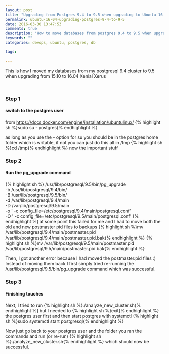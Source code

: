 ```yaml
---
layout: post
title: "Upgrading from Postgres 9.4 to 9.5 when upgrading to Ubuntu 16.04 Xenial Xerus"
permalink: ubuntu-16-04-upgrading-postgres-9-4-to-9-5
date: 2016-03-30 13:47:53
comments: true
description: "How to move databases from postgres 9.4 to 9.5 when upgrading to Ubuntu 16.04 Xenial Xerus"
keywords: ""
categories: devops, ubuntu, postgres, db

tags:

---
```

This is how I moved my databases from my postgresql 9.4 cluster to 9.5 when upgrading from 15.10 to 16.04 Xenial Xerus

<br />

### Step 1

#### switch to the postgres user

from <https://docs.docker.com/engine/installation/ubuntulinux/>
{% highlight sh %}sudo su - postgres{% endhighlight %}

as long as you use the - option for su you should be in the postgres home folder which is writable, if not you can just do this all in /tmp
{% highlight sh %}cd /tmp{% endhighlight %}
now the important stuff

### Step 2

#### Run the pg_upgrade command

{% highlight sh %}
/usr/lib/postgresql/9.5/bin/pg_upgrade \
-b /usr/lib/postgresql/9.4/bin/ \
-B /usr/lib/postgresql/9.5/bin/ \
-d /var/lib/postgresql/9.4/main \
-D /var/lib/postgresql/9.5/main \
-o ' -c config_file=/etc/postgresql/9.4/main/postgresql.conf' \
-O ' -c config_file=/etc/postgresql/9.5/main/postgresql.conf'
{% endhighlight %}
at some point this failed for me and I had to move both the old and new postmaster pid files to backups
{% highlight sh %}mv /var/lib/postgresql/9.4/main/postmaster.pid /var/lib/postgresql/9.4/main/postmaster.pid.bak{% endhighlight %}
{% highlight sh %}mv /var/lib/postgresql/9.5/main/postmaster.pid /var/lib/postgresql/9.5/main/postmaster.pid.bak{% endhighlight %}

Then, I got another error because I had moved the postmaster.pid files :)
Instead of moving them back I first simply tried re-running the /usr/lib/postgresql/9.5/bin/pg_upgrade command which was successful.

### Step 3

#### Finishing touches

Next, I tried to run {% highlight sh %}./analyze_new_cluster.sh{% endhighlight %} but I needed to {% highlight sh %}exit{% endhighlight %} the postgres user first and then start postgres with systemctl {% highlight sh %}sudo systemctl start postgresql{% endhighlight %}

Now just go back to your postgres user and the folder you ran the commands and run (or re-run) {% highlight sh %}./analyze_new_cluster.sh{% endhighlight %} which should now be successful.

<br />

